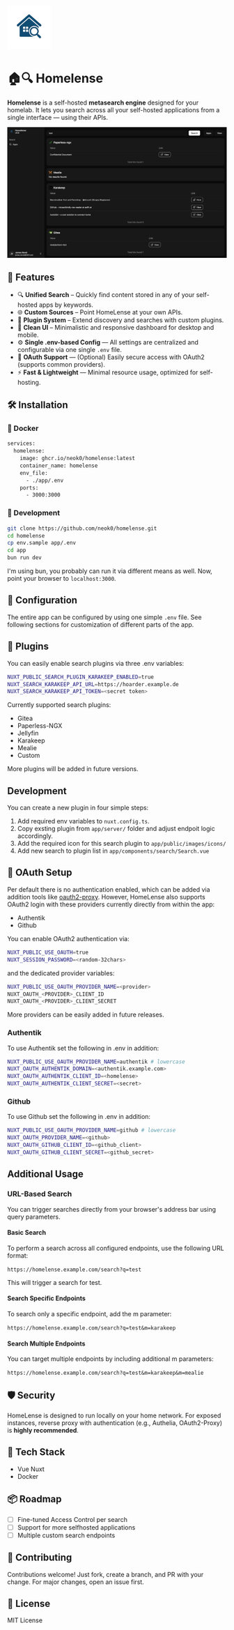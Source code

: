 # <img height="100px" src="./docs/images/homelense.png" />

# 🏠🔍 Homelense

**Homelense** is a self-hosted **metasearch engine** designed for your homelab. It lets you search across all your self-hosted applications from a single interface — using their APIs.

![screenshot](./docs/images/homepage.png)

## 🚀 Features

- 🔍 **Unified Search** – Quickly find content stored in any of your self-hosted apps by keywords.
- 🌐 **Custom Sources** – Point HomeLense at your own APIs.
- 🧩 **Plugin System** – Extend discovery and searches with custom plugins.
- 🎨 **Clean UI** – Minimalistic and responsive dashboard for desktop and mobile.
- ⚙️ **Single .env-based Config** — All settings are centralized and configurable via one single `.env` file.
- 🔐 **OAuth Support** — (Optional) Easily secure access with OAuth2 (supports common providers).
- ⚡ **Fast & Lightweight** — Minimal resource usage, optimized for self-hosting.


## 🛠️ Installation

### 🐳 Docker

```bash
services:
  homelense:
    image: ghcr.io/neok0/homelense:latest
    container_name: homelense
    env_file:
      - ./app/.env
    ports:
      - 3000:3000
```

### 🔧 Development

```bash
git clone https://github.com/neok0/homelense.git
cd homelense
cp env.sample app/.env
cd app
bun run dev
```
I'm using bun, you probably can run it via different means as well. Now, point your browser to `localhost:3000`.


## 📂 Configuration

The entire app can be configured by using one simple `.env` file.
See following sections for customization of different parts of the app.

## 🧩 Plugins

You can easily enable search plugins via three .env variables:

```bash
NUXT_PUBLIC_SEARCH_PLUGIN_KARAKEEP_ENABLED=true
NUXT_SEARCH_KARAKEEP_API_URL=https://hoarder.example.de
NUXT_SEARCH_KARAKEEP_API_TOKEN=<secret token>
```

Currently supported search plugins:
- Gitea
- Paperless-NGX
- Jellyfin
- Karakeep
- Mealie
- Custom

More plugins will be added in future versions.

## Development
You can create a new plugin in four simple steps:
1. Add required env variables to `nuxt.config.ts`.
2. Copy exsting plugin from `app/server/` folder and adjust endpoit logic accordingly.
3. Add the required icon for this search plugin to `app/public/images/icons/`
3. Add new search to plugin list in `app/components/search/Search.vue`

## 🔐 OAuth Setup

Per default there is no authentication enabled, which can be added via addition tools like [oauth2-proxy](https://github.com/oauth2-proxy/oauth2-proxy).
However, HomeLense also supports OAuth2 login with these providers currently directly from within the app:
- Authentik
- Github

You can enable OAuth2 authentication via:

```bash
NUXT_PUBLIC_USE_OAUTH=true
NUXT_SESSION_PASSWORD=<random-32chars>
```

and the dedicated provider variables:

```bash
NUXT_PUBLIC_USE_OAUTH_PROVIDER_NAME=<provider>
NUXT_OAUTH_<PROVIDER>_CLIENT_ID
NUXT_OAUTH_<PROVIDER>_CLIENT_SECRET
```
More providers can be easily added in future releases.

### Authentik
To use Authentik set the following in .env in addition:

```bash
NUXT_PUBLIC_USE_OAUTH_PROVIDER_NAME=authentik # lowercase
NUXT_OAUTH_AUTHENTIK_DOMAIN=<authentik.example.com>
NUXT_OAUTH_AUTHENTIK_CLIENT_ID=<homelense>
NUXT_OAUTH_AUTHENTIK_CLIENT_SECRET=<secret>
```

### Github
To use Github set the following in .env in addition:
```bash
NUXT_PUBLIC_USE_OAUTH_PROVIDER_NAME=github # lowercase
NUXT_OAUTH_PROVIDER_NAME=<github>
NUXT_OAUTH_GITHUB_CLIENT_ID=<github_client>
NUXT_OAUTH_GITHUB_CLIENT_SECRET=<github_secret>
```

## Additional Usage

### URL-Based Search

You can trigger searches directly from your browser's address bar using query parameters.

#### Basic Search

To perform a search across all configured endpoints, use the following URL format:

`https://homelense.example.com/search?q=test`

This will trigger a search for test.

#### Search Specific Endpoints

To search only a specific endpoint, add the m parameter:

`https://homelense.example.com/search?q=test&m=karakeep`

#### Search Multiple Endpoints

You can target multiple endpoints by including additional m parameters:

`https://homelense.example.com/search?q=test&m=karakeep&m=mealie`


## 🛡️ Security

HomeLense is designed to run locally on your home network. For exposed instances, reverse proxy with authentication (e.g., Authelia, OAuth2-Proxy) is **highly recommended**.

## 🧱 Tech Stack

- Vue Nuxt
- Docker

## 📦 Roadmap

- [ ] Fine-tuned Access Control per search
- [ ] Support for more selfhosted applications
- [ ] Multiple custom search endpoints

## 🤝 Contributing

Contributions welcome! Just fork, create a branch, and PR with your change. For major changes, open an issue first.

## 📄 License

MIT License
